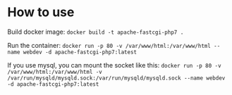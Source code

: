 # How to use

Build docker image:
`docker build -t apache-fastcgi-php7 .`

Run the container:
`docker run -p 80 -v /var/www/html:/var/www/html --name webdev -d apache-fastcgi-php7:latest`

If you use mysql, you can mount the socket like this:
`docker run -p 80 -v /var/www/html:/var/www/html -v /var/run/mysqld/mysqld.sock:/var/run/mysqld/mysqld.sock --name webdev -d apache-fastcgi-php7:latest`
